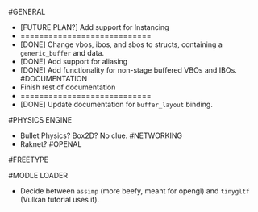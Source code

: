 #GENERAL
- [FUTURE PLAN?] Add support for Instancing
- ============================
- [DONE] Change vbos, ibos, and sbos to structs, containing a `generic_buffer` and data.
- [DONE] Add support for aliasing
- [DONE] Add functionality for non-stage buffered VBOs and IBOs.
#DOCUMENTATION
- Finish rest of documentation
- ============================
- [DONE] Update documentation for `buffer_layout` binding.

#PHYSICS ENGINE
- Bullet Physics? Box2D? No clue.
#NETWORKING
- Raknet?
#OPENAL

#FREETYPE

#MODLE LOADER
- Decide between `assimp` (more beefy, meant for opengl) and `tinygltf` (Vulkan tutorial uses it).